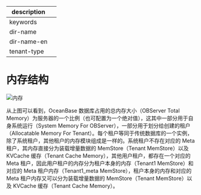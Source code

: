 |description||
|---|---|
|keywords||
|dir-name||
|dir-name-en||
|tenant-type||

# 内存结构

![内存](https://obbusiness-private.oss-cn-shanghai.aliyuncs.com/doc/img/observer-enterprise/V4.2.1/manage/memory-structure.png)

从上图可以看到，OceanBase 数据库占用的总内存大小（OBServer Total Memory）为服务器的一个比例（也可配置为一个绝对值），这其中一部分用于自身系统运行（System Memory For OBServer），一部分用于划分给创建的租户（Allocatable Memory For Tenant）。每个租户等同于传统数据库的一个实例，除了系统租户，其他租户的内存模块组成是一样的。系统租户不存在对应的 Meta 租户，其内存直接分为装载增量数据的 MemStore（Tenant MemStore）以及 KVCache 缓存（Tenant Cache Memory），其他用户租户，都存在一个对应的 Meta 租户，因此用户租户的内存分为租户本身的内存（Tenant1 MemStore）和对应的 Meta 租户内存（Tenant1_meta MemStore），租户本身的内存和对应的 Meta 租户内存又可以分为装载增量数据的 MemStore（Tenant MemStore）以及 KVCache 缓存（Tenant Cache Memory）。
